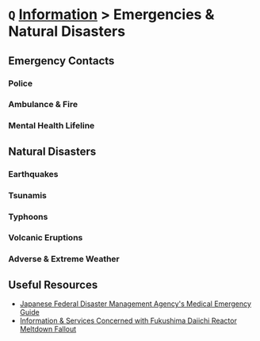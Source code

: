 # `Q` [Information](../information) > Emergencies & Natural Disasters

## Emergency Contacts
### Police
### Ambulance & Fire
### Mental Health Lifeline

## Natural Disasters
### Earthquakes
### Tsunamis
### Typhoons
### Volcanic Eruptions
### Adverse & Extreme Weather

## Useful Resources
- [Japanese Federal Disaster Management Agency's Medical Emergency Guide](https://fdma.go.jp/publication/portal/items/portal001_pamphiet_english.pdf)
- [Information & Services Concerned with Fukushima Daiichi Reactor Meltdown Fallout](https://www.japan.travel/en/news/post-2011-3-11-general-information/)
